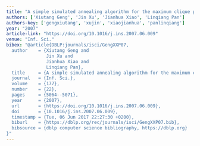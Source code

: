 ```yaml
---
title: "A simple simulated annealing algorithm for the maximum clique problem"
authors: ['Xiutang Geng', 'Jin Xu', 'Jianhua Xiao', 'Linqiang Pan']
authors-key: ['gengxiutang', 'xujin', 'xiaojianhua', 'panlinqiang']
year: "2007"
article-link: "https://doi.org/10.1016/j.ins.2007.06.009"
venue: "Inf. Sci."
bibex: "@article{DBLP:journals/isci/GengXXP07,
  author    = {Xiutang Geng and
               Jin Xu and
               Jianhua Xiao and
               Linqiang Pan},
  title     = {A simple simulated annealing algorithm for the maximum clique problem},
  journal   = {Inf. Sci.},
  volume    = {177},
  number    = {22},
  pages     = {5064--5071},
  year      = {2007},
  url       = {https://doi.org/10.1016/j.ins.2007.06.009},
  doi       = {10.1016/j.ins.2007.06.009},
  timestamp = {Tue, 06 Jun 2017 22:27:30 +0200},
  biburl    = {https://dblp.org/rec/journals/isci/GengXXP07.bib},
  bibsource = {dblp computer science bibliography, https://dblp.org}
}"
---
```

